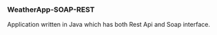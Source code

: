 ### WeatherApp-SOAP-REST

Application written in Java  which has  both Rest Api and Soap interface.
